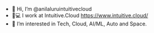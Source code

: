 - 👋 Hi, I’m @anilaluruintuitivecloud
- 🏡💻 I work at Intuitive.Cloud https://www.intuitive.cloud/
- 👀 I’m interested in Tech, Cloud, AI/ML, Auto and Space.

<!---
anilaluruintuitivecloud/anilaluruintuitivecloud is a ✨ special ✨ repository because its `README.md` (this file) appears on your GitHub profile.
You can click the Preview link to take a look at your changes.
--->
